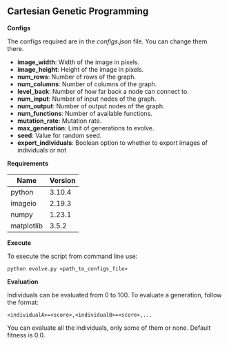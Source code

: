 ## Cartesian Genetic Programming

**Configs**

The configs required are in the *configs.json* file. You can change them there.

  * **image_width**: Width of the image in pixels.
  * **image_height**: Height of the image in pixels.
  * **num_rows**: Number of rows of the graph.
  * **num_columns**: Number of columns of the graph.
  * **level_back**: Number of how far back a node can connect to.
  * **num_input**: Number of input nodes of the graph.
  * **num_output**: Number of output nodes of the graph.
  * **num_functions**: Number of available functions.
  * **mutation_rate**: Mutation rate.
  * **max_generation**: Limit of generations to evolve.
  * **seed**: Value for random seed.
  * **export_individuals**: Boolean option to whether to export images of individuals or not

**Requirements**

| Name       | Version |
|------------|---------|
 | python     | 3.10.4  |
| imageio    | 2.19.3  |
| numpy      | 1.23.1  |
 | matplotlib | 3.5.2   |

**Execute**

To execute the script from command line use:

`python evolve.py <path_to_configs_file>`

**Evaluation**

Individuals can be evaluated from 0 to 100.
To evaluate a generation, follow the format:

`<individualA>=<score>,<individualB>=<score>,...`

You can evaluate all the individuals, only some of them or none. Default fitness is 0.0.